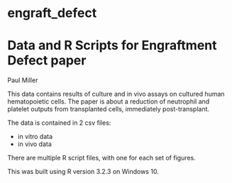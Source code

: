 # engraft_defect

Data and R Scripts for Engraftment Defect paper
===============================================

Paul Miller

This data contains results of culture and in vivo assays on cultured human hematopoietic cells. The paper is about a reduction of neutrophil and platelet outputs from transplanted cells, immediately post-transplant. 

The data is contained in 2 csv files:
- in vitro data
- in vivo data

There are multiple R script files, with one for each set of figures. 

This was built using R version 3.2.3 on Windows 10. 

